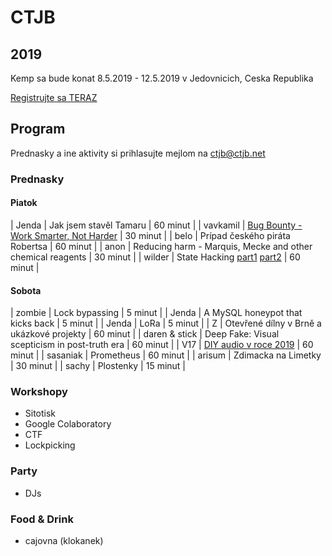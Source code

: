 # CTJB

## 2019

Kemp sa bude konat 8.5.2019 - 12.5.2019 v Jedovnicich, Ceska Republika

[Registrujte sa TERAZ](https://register.ctjb.net:2019/)

## Program

Prednasky a ine aktivity si prihlasujte mejlom na [ctjb@ctjb.net](mailto:ctjb@ctjb.net)

### Prednasky

#### Piatok

| Jenda | Jak jsem stavěl Tamaru | 60 minut |
| vavkamil | [Bug Bounty - Work Smarter, Not Harder](2019/bugbounty.pdf) | 30 minut |
| belo | Prípad českého piráta Robertsa | 60 minut |
| anon | Reducing harm - Marquis, Mecke and other chemical reagents | 30 minut |
| wilder | State Hacking [part1](https://slides.com/nethemba/how-to-achieve-both-economic-and-personal-freedom-using-globality-and-flexibility/) [part2](https://slides.com/nethemba/financial-freedom-using-cryptocurrencies-27/) | 60 minut |

#### Sobota

| zombie | Lock bypassing | 5 minut |
| Jenda | A MySQL honeypot that kicks back | 5 minut |
| Jenda | LoRa | 5 minut |
| Z | Otevřené dílny v Brně a ukázkové projekty | 60 minut |
| daren & stick | Deep Fake: Visual scepticism in post-truth era | 60 minut |
| V17 | [DIY audio v roce 2019](2019/diy_audio.pdf) | 60 minut |
| sasaniak | Prometheus | 60 minut |
| arisum | Zdimacka na Limetky  | 30 minut |
| sachy | Plostenky | 15 minut |

### Workshopy

* Sitotisk
* Google Colaboratory
* CTF
* Lockpicking

### Party

* DJs

### Food & Drink

* cajovna (klokanek)
